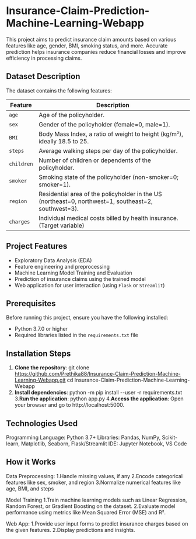 # Insurance-Claim-Prediction-Machine-Learning-Webapp

This project aims to predict insurance claim amounts based on various features like age, gender, BMI, smoking status, and more. Accurate prediction helps insurance companies reduce financial losses and improve efficiency in processing claims.

## Dataset Description
The dataset contains the following features:

| Feature    | Description                                                                 |
|------------|-----------------------------------------------------------------------------|
| `age`      | Age of the policyholder.                                                    |
| `sex`      | Gender of the policyholder (female=0, male=1).                              |
| `BMI`      | Body Mass Index, a ratio of weight to height (kg/m²), ideally 18.5 to 25.   |
| `steps`    | Average walking steps per day of the policyholder.                          |
| `children` | Number of children or dependents of the policyholder.                       |
| `smoker`   | Smoking state of the policyholder (non-smoker=0; smoker=1).                 |
| `region`   | Residential area of the policyholder in the US (northeast=0, northwest=1, southeast=2, southwest=3). |
| `charges`  | Individual medical costs billed by health insurance. (Target variable)      |

## Project Features

- Exploratory Data Analysis (EDA)
- Feature engineering and preprocessing
- Machine Learning Model Training and Evaluation
- Prediction of insurance claims using the trained model
- Web application for user interaction (using `Flask` or `Streamlit`)

## Prerequisites

Before running this project, ensure you have the following installed:

- Python 3.7.0 or higher
- Required libraries listed in the `requirements.txt` file

## Installation Steps

1. **Clone the repository**:
   git clone https://github.com/Prethika88/Insurance-Claim-Prediction-Machine-Learning-Webapp.git
   cd Insurance-Claim-Prediction-Machine-Learning-Webapp
2. **Install dependencies**:
   python -m pip install --user -r requirements.txt
3.**Run the application**: 
  python app.py
4.**Access the application**:
  Open your browser and go to http://localhost:5000.

## Technologies Used
Programming Language: Python 3.7+
Libraries: Pandas, NumPy, Scikit-learn, Matplotlib, Seaborn, Flask/Streamlit
IDE: Jupyter Notebook, VS Code

## How it Works
Data Preprocessing:
1.Handle missing values, if any
2.Encode categorical features like sex, smoker, and region
3.Normalize numerical features like age, BMI, and steps

Model Training
1.Train machine learning models such as Linear Regression, Random Forest, or Gradient Boosting on the dataset.
2.Evaluate model performance using metrics like Mean Squared Error (MSE) and R².

Web App:
1.Provide user input forms to predict insurance charges based on the given features.
2.Display predictions and insights.


